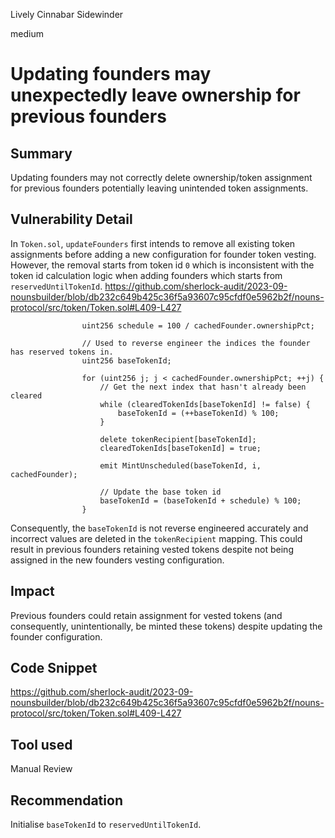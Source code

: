 Lively Cinnabar Sidewinder

medium

# Updating founders may unexpectedly leave ownership for previous founders

## Summary
Updating founders may not correctly delete ownership/token assignment for previous founders potentially leaving unintended token assignments.

## Vulnerability Detail
In `Token.sol`, `updateFounders` first intends to remove all existing token assignments before adding a new configuration
for founder token vesting. However, the removal starts from token id `0` which is inconsistent with the token id calculation logic when adding founders which starts from `reservedUntilTokenId`.
https://github.com/sherlock-audit/2023-09-nounsbuilder/blob/db232c649b425c36f5a93607c95cfdf0e5962b2f/nouns-protocol/src/token/Token.sol#L409-L427
```solidity
                uint256 schedule = 100 / cachedFounder.ownershipPct;

                // Used to reverse engineer the indices the founder has reserved tokens in.
                uint256 baseTokenId;

                for (uint256 j; j < cachedFounder.ownershipPct; ++j) {
                    // Get the next index that hasn't already been cleared
                    while (clearedTokenIds[baseTokenId] != false) {
                        baseTokenId = (++baseTokenId) % 100;
                    }

                    delete tokenRecipient[baseTokenId];
                    clearedTokenIds[baseTokenId] = true;

                    emit MintUnscheduled(baseTokenId, i, cachedFounder);

                    // Update the base token id
                    baseTokenId = (baseTokenId + schedule) % 100;
                }
```
Consequently, the `baseTokenId` is not reverse engineered accurately and incorrect values are deleted in the `tokenRecipient` mapping. This could result in previous founders retaining vested tokens despite not being assigned in the new founders vesting configuration.

## Impact
Previous founders could retain assignment for vested tokens (and consequently, unintentionally, be minted these tokens) despite updating the founder configuration.

## Code Snippet
https://github.com/sherlock-audit/2023-09-nounsbuilder/blob/db232c649b425c36f5a93607c95cfdf0e5962b2f/nouns-protocol/src/token/Token.sol#L409-L427

## Tool used

Manual Review

## Recommendation
Initialise `baseTokenId` to `reservedUntilTokenId`.